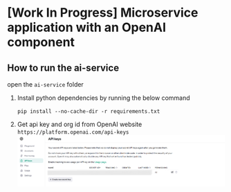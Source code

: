 # [Work In Progress] Microservice application with an OpenAI component

## How to run the ai-service
open the `ai-service` folder
1. Install python dependencies by running the below command
    ```
    pip install --no-cache-dir -r requirements.txt
    ```
2. Get api key and org id from OpenAI website
    `https://platform.openai.com/api-keys`
    ![Api key](https://github.com/VishalLokam/microservice-application-with-openai/blob/main/ai-service/assets/images/api_key.png)